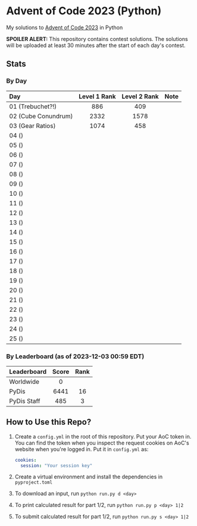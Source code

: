 # Advent of Code 2023 (Python)

My solutions to [Advent of Code 2023](https://adventofcode.com/2023) in Python

**SPOILER ALERT:** This repository contains contest solutions. The solutions will be
uploaded at least 30 minutes after the start of each day's contest.

## Stats

### By Day

| Day                 | Level 1 Rank | Level 2 Rank | Note |
| :------------------ | :----------: | :----------: | :--- |
| 01 (Trebuchet?!)    |     886      |     409      |      |
| 02 (Cube Conundrum) |     2332     |     1578     |      |
| 03 (Gear Ratios)    |     1074     |     458      |      |
| 04 ()               |              |              |      |
| 05 ()               |              |              |      |
| 06 ()               |              |              |      |
| 07 ()               |              |              |      |
| 08 ()               |              |              |      |
| 09 ()               |              |              |      |
| 10 ()               |              |              |      |
| 11 ()               |              |              |      |
| 12 ()               |              |              |      |
| 13 ()               |              |              |      |
| 14 ()               |              |              |      |
| 15 ()               |              |              |      |
| 16 ()               |              |              |      |
| 17 ()               |              |              |      |
| 18 ()               |              |              |      |
| 19 ()               |              |              |      |
| 20 ()               |              |              |      |
| 21 ()               |              |              |      |
| 22 ()               |              |              |      |
| 23 ()               |              |              |      |
| 24 ()               |              |              |      |
| 25 ()               |              |              |      |

### By Leaderboard (as of 2023-12-03 00:59 EDT)

| Leaderboard | Score | Rank |
| :---------- | :---: | :--: |
| Worldwide   |   0   |      |
| PyDis       | 6441  |  16  |
| PyDis Staff |  485  |  3   |

## How to Use this Repo?

1. Create a `config.yml` in the root of this repository. Put your AoC token in. You can
   find the token when you inspect the request cookies on AoC's website when you're
   logged in. Put it in `config.yml` as:

   ```yaml
   cookies:
     session: "Your session key"
   ```

2. Create a virtual environment and install the dependencies in `pyproject.toml`
3. To download an input, run `python run.py d <day>`
4. To print calculated result for part 1/2, run `python run.py p <day> 1|2`
5. To submit calculated result for part 1/2, run `python run.py s <day> 1|2`
